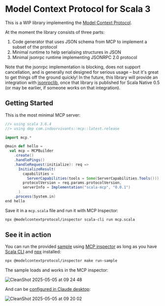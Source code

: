 # Model Context Protocol for Scala 3

This is a WIP library implementing the [Model Context Protocol](https://modelcontextprotocol.io/introduction).

At the moment the library consists of three parts:

1. Code generator that uses JSON schema from MCP to implement a subset of the protocol
2. Minimal runtime to help serialising structures in JSON
3. Minimal jsonrpc runtime implementing JSONRPC 2.0 protocol

Note that the jsonrpc implementation is blocking, does not support cancellation, and is generally not designed for serious usage – but it's great to get things off the ground quickly! In the future, this library will provide an integration with [jsonrpclib](https://github.com/neandertech/jsonrpclib/), once that library is published for Scala Native 0.5 (or may be earlier, if someone works on that integration).

## Getting Started

This is the most minimal MCP server:

```scala
//> using scala 3.6.4
//> using dep com.indoorvivants::mcp::latest.release

import mcp.*

@main def hello =
  val mcp = MCPBuilder
    .create()
    .handlePings()
    .handleRequest(initialize): req =>
      InitializeResult(
        capabilities =
          ServerCapabilities(tools = Some(ServerCapabilities.Tools())),
        protocolVersion = req.params.protocolVersion,
        serverInfo = Implementation("scala-mcp", "0.0.1")
      )
    .process(System.in)
end hello

```

Save it in a `mcp.scala` file and run it with MCP Inspector:

```bash
npx @modelcontextprotocol/inspector scala-cli run mcp.scala
```

## See it in action 

You can run the provided  [sample](./sample/main.scala) using [MCP inspector](https://github.com/modelcontextprotocol/inspector) as long as you have [Scala CLI](https://scala-cli.virtuslab.org/) and [npx](https://docs.npmjs.com/cli/v9/commands/npx?v=true) installed:

```bash
npx @modelcontextprotocol/inspector make run-sample
```

The sample loads and works in the MCP inspector:

![CleanShot 2025-05-05 at 09 24 48](https://github.com/user-attachments/assets/823aac57-0de9-404c-a1da-93cb535eb471)

And can be [configured in Claude desktop](https://modelcontextprotocol.info/docs/quickstart/user/#2-add-the-filesystem-mcp-server):

![CleanShot 2025-05-05 at 09 20 02](https://github.com/user-attachments/assets/36a69ded-6daf-4f06-8ed4-338f1a9c2a11)

